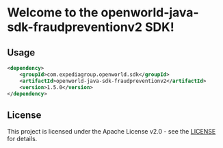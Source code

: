 # Welcome to the openworld-java-sdk-fraudpreventionv2 SDK!

## Usage
```xml
<dependency>
    <groupId>com.expediagroup.openworld.sdk</groupId>
    <artifactId>openworld-java-sdk-fraudpreventionv2</artifactId>
    <version>1.5.0</version>
</dependency>
```

## License

This project is licensed under the Apache License v2.0 - see the [LICENSE](LICENSE) for details.
